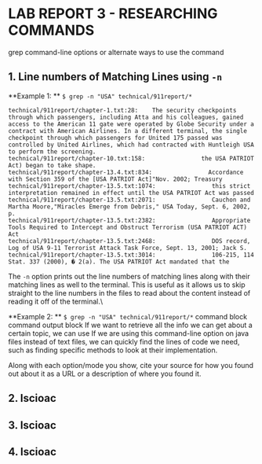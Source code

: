 # LAB REPORT 3 - RESEARCHING COMMANDS
grep command-line options or alternate ways to use the command

## 1. Line numbers of Matching Lines using `-n`
**Example 1: **   `$ grep -n "USA" technical/911report/*`
```
technical/911report/chapter-1.txt:28:    The security checkpoints through which passengers, including Atta and his colleagues, gained access to the American 11 gate were operated by Globe Security under a contract with American Airlines. In a different terminal, the single checkpoint through which passengers for United 175 passed was controlled by United Airlines, which had contracted with Huntleigh USA to perform the screening.
technical/911report/chapter-10.txt:158:                the USA PATRIOT Act) began to take shape.
technical/911report/chapter-13.4.txt:834:                Accordance with Section 359 of the [USA PATRIOT Act]"Nov. 2002; Treasury
technical/911report/chapter-13.5.txt:1074:                this strict interpretation remained in effect until the USA PATRIOT Act was passed
technical/911report/chapter-13.5.txt:2071:                Cauchon and Martha Moore,"Miracles Emerge from Debris," USA Today, Sept. 6, 2002, p.
technical/911report/chapter-13.5.txt:2382:                Appropriate Tools Required to Intercept and Obstruct Terrorism (USA PATRIOT ACT) Act
technical/911report/chapter-13.5.txt:2468:                DOS record, Log of USA 9-11 Terrorist Attack Task Force, Sept. 13, 2001; Jack S.
technical/911report/chapter-13.5.txt:3014:                106-215, 114 Stat. 337 (2000), � 2(a). The USA PATRIOT Act mandated that the
```
The `-n` option prints out the line numbers of matching lines along with their matching lines as well to the terminal. This is useful as it allows us to skip straight to the line numbers in the files to read about the content instead of reading it off of the terminal.\

**Example 2: **   `$ grep -n "USA" technical/911report/*`
command block
command output block
If we want to retrieve all the info we can get about a certain topic, we can use If we are using this command-line option on java files instead of text files, we can quickly find the lines of code we need, such as finding specific methods to look at their implementation. 

Along with each option/mode you show, cite your source for how you found out about it as a URL or a description of where you found it.


## 2. Iscioac



## 3. Iscioac



## 4. Iscioac
